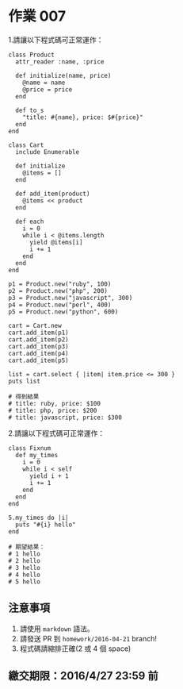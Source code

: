 # 作業 007

1.請讓以下程式碼可正常運作：

```
class Product
  attr_reader :name, :price

  def initialize(name, price)
    @name = name
    @price = price
  end

  def to_s
    "title: #{name}, price: $#{price}"
  end
end

class Cart
  include Enumerable
  
  def initialize
    @items = []
  end

  def add_item(product)
    @items << product
  end
  
  def each
    i = 0
    while i < @items.length
      yield @items[i]
      i += 1
    end
  end
end

p1 = Product.new("ruby", 100)
p2 = Product.new("php", 200)
p3 = Product.new("javascript", 300)
p4 = Product.new("perl", 400)
p5 = Product.new("python", 600)

cart = Cart.new
cart.add_item(p1)
cart.add_item(p2)
cart.add_item(p3)
cart.add_item(p4)
cart.add_item(p5)

list = cart.select { |item| item.price <= 300 }
puts list

# 得到結果
# title: ruby, price: $100
# title: php, price: $200
# title: javascript, price: $300
```

2.請讓以下程式碼可正常運作：

```
class Fixnum
  def my_times
    i = 0
    while i < self
      yield i + 1
      i += 1
    end
  end
end

5.my_times do |i|
  puts "#{i} hello"
end

# 期望結果：
# 1 hello
# 2 hello
# 3 hello
# 4 hello
# 5 hello
```

## 注意事項

1. 請使用 `markdown` 語法。
2. 請發送 PR 到 `homework/2016-04-21` branch!
3. 程式碼請縮排正確(2 或 4 個 space)

## 繳交期限：2016/4/27 23:59 前
